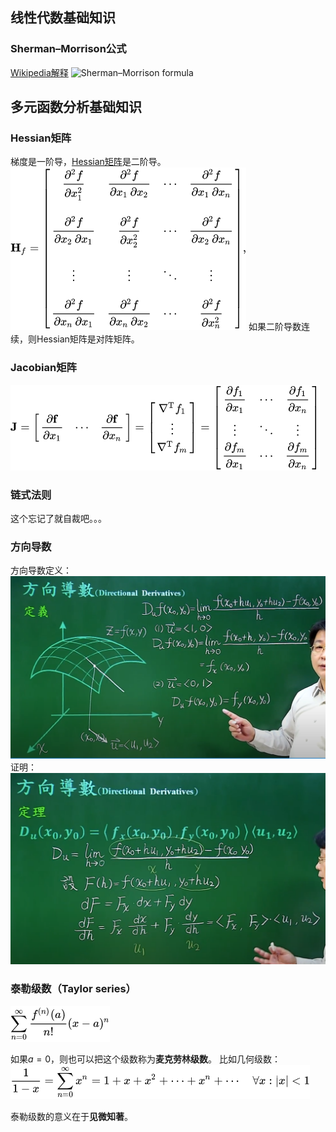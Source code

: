 
## 线性代数基础知识

### Sherman–Morrison公式
[Wikipedia解释](https://en.wikipedia.org/wiki/Sherman%E2%80%93Morrison_formula)
![Sherman–Morrison formula](../../../Attachments/2.%20Mathematics/3.%20Computational%20mathematics/Mathematical%20optimization/Sherman–Morrison%20formula.png)

## 多元函数分析基础知识

### Hessian矩阵
梯度是一阶导，[Hessian矩阵](https://en.wikipedia.org/wiki/Hessian_matrix)是二阶导。
![Hessian matrix](../../../Attachments/2.%20Mathematics/3.%20Computational%20mathematics/Mathematical%20optimization/Hessian%20matrix.png)
如果二阶导数连续，则Hessian矩阵是对阵矩阵。

### Jacobian矩阵
![Jacobian matrix](../../../Attachments/2.%20Mathematics/3.%20Computational%20mathematics/Mathematical%20optimization/Jacobian%20matrix.png)

### 链式法则
这个忘记了就自裁吧。。。

### 方向导数
方向导数定义：
![方向导数定义](../../../Attachments/2.%20Mathematics/3.%20Computational%20mathematics/Mathematical%20optimization/方向导数定义.png)
证明：
![方向导数定理](../../../Attachments/2.%20Mathematics/3.%20Computational%20mathematics/Mathematical%20optimization/方向导数定理.png)

### 泰勒级数（Taylor series）

![Taylor series](../../../Attachments/2.%20Mathematics/3.%20Computational%20mathematics/Mathematical%20optimization/Taylor%20series.png)

如果$a=0$，则也可以把这个级数称为**麦克劳林级数**。
比如几何级数：
![几何级数](../../../Attachments/2.%20Mathematics/3.%20Computational%20mathematics/Mathematical%20optimization/几何级数.png)

泰勒级数的意义在于**见微知著**。
